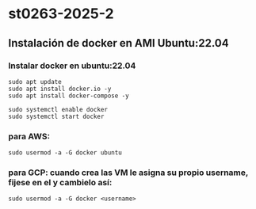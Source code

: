 # st0263-2025-2

## Instalación de docker en AMI Ubuntu:22.04

### Instalar docker en ubuntu:22.04

    sudo apt update
    sudo apt install docker.io -y
    sudo apt install docker-compose -y

    sudo systemctl enable docker
    sudo systemctl start docker
### para AWS:
    sudo usermod -a -G docker ubuntu 

### para GCP: cuando crea las VM le asigna su propio username, fijese en el y cambielo así:
    sudo usermod -a -G docker <username>
